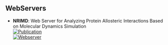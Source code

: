 
## **WebServers**
- **NRIMD**: Web Server for Analyzing Protein Allosteric Interactions Based on Molecular Dynamics Simulation  
	[![Publication](https://img.shields.io/badge/Publication-Citations:0-blue?style=for-the-badge&logo=bookstack)](https://doi.org/10.1021/acs.jcim.4c00783)  
	[![Webserver](https://img.shields.io/badge/Webserver-online-brightgreen?style=for-the-badge&logo=cachet&logoColor=65FF8F)](https://nrimd.luddy.indianapolis.iu.edu/)  

